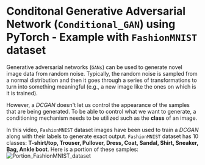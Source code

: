 # Conditonal Generative Adversarial Network (`Conditional_GAN`) using PyTorch - Example with `FashionMNIST` dataset

Generative adversarial networks (`GANs`) can be used to generate novel image data from random noise. Typically, the random noise is sampled from a normal distribution and then it goes through a series of transformations to turn into something meaningful (e.g., a new image like the ones on which is it is trained).

However, a _DCGAN_ doesn't let us control the appearance of the samples that are being generated. To be able to control what we want to generate, a conditioning mechanism needs to be utilized such as the **class** of an image.

In this video, `FashionMNIST` dataset images have been used to train a *DCGAN* along with their labels to generate exact output. `FashionMNIST` dataset has 10 classes: __T-shirt/top, Trouser, Pullover, Dress, Coat, Sandal, Shirt, Sneaker, Bag, Ankle boot__. Here is a portion of these samples:
![Portion_FashionMNIST_dataset](https://github.com/randomaccess2023/MG2023/blob/main/Video%2049/Portion_FashionMNIST_dataset.png "Portion_FashionMNIST_dataset")
